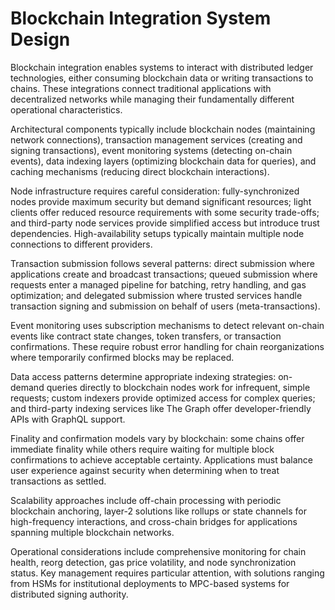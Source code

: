 # Blockchain Integration System Design

Blockchain integration enables systems to interact with distributed ledger technologies, either consuming blockchain data or writing transactions to chains. These integrations connect traditional applications with decentralized networks while managing their fundamentally different operational characteristics.

Architectural components typically include blockchain nodes (maintaining network connections), transaction management services (creating and signing transactions), event monitoring systems (detecting on-chain events), data indexing layers (optimizing blockchain data for queries), and caching mechanisms (reducing direct blockchain interactions).

Node infrastructure requires careful consideration: fully-synchronized nodes provide maximum security but demand significant resources; light clients offer reduced resource requirements with some security trade-offs; and third-party node services provide simplified access but introduce trust dependencies. High-availability setups typically maintain multiple node connections to different providers.

Transaction submission follows several patterns: direct submission where applications create and broadcast transactions; queued submission where requests enter a managed pipeline for batching, retry handling, and gas optimization; and delegated submission where trusted services handle transaction signing and submission on behalf of users (meta-transactions).

Event monitoring uses subscription mechanisms to detect relevant on-chain events like contract state changes, token transfers, or transaction confirmations. These require robust error handling for chain reorganizations where temporarily confirmed blocks may be replaced.

Data access patterns determine appropriate indexing strategies: on-demand queries directly to blockchain nodes work for infrequent, simple requests; custom indexers provide optimized access for complex queries; and third-party indexing services like The Graph offer developer-friendly APIs with GraphQL support.

Finality and confirmation models vary by blockchain: some chains offer immediate finality while others require waiting for multiple block confirmations to achieve acceptable certainty. Applications must balance user experience against security when determining when to treat transactions as settled.

Scalability approaches include off-chain processing with periodic blockchain anchoring, layer-2 solutions like rollups or state channels for high-frequency interactions, and cross-chain bridges for applications spanning multiple blockchain networks.

Operational considerations include comprehensive monitoring for chain health, reorg detection, gas price volatility, and node synchronization status. Key management requires particular attention, with solutions ranging from HSMs for institutional deployments to MPC-based systems for distributed signing authority.